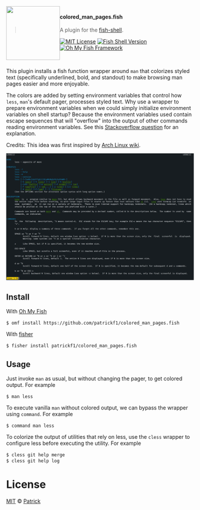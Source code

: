 <img src="https://cdn.rawgit.com/oh-my-fish/oh-my-fish/e4f1c2e0219a17e2c748b824004c8d0b38055c16/docs/logo.svg" align="left" width="144px" height="144px"/>

#### colored_man_pages.fish
> A plugin for the [fish-shell](https://fishshell.com).

[![MIT License](https://img.shields.io/badge/license-MIT-007EC7.svg?style=flat-square)](/LICENSE)
[![Fish Shell Version](https://img.shields.io/badge/fish-v3.0.2-blue.svg?style=flat-square)](https://fishshell.com)
[![Oh My Fish Framework](https://img.shields.io/badge/Oh%20My%20Fish-Framework-007EC7.svg?style=flat-square)](https://www.github.com/oh-my-fish/oh-my-fish)

<br/>

This plugin installs a fish function wrapper around `man` that colorizes styled text (specifically underlined, bold, and standout) to make browsing man pages easier and more enjoyable.

The colors are added by setting environment variables that control how `less`, `man`'s default pager, processes styled text. Why use a wrapper to prepare environment variables when we could simply initialize environment variables on shell startup? Because the environment variables used contain escape sequences that will "overflow" into the output of other commands reading environment variables. See this [Stackoverflow question](https://unix.stackexchange.com/questions/87261/getting-unexpected-colorized-output-on-several-commands) for an explanation.

Credits: This idea was first inspired by [Arch Linux wiki](https://wiki.archlinux.org/index.php/Color_output_in_console#Using_less).

<img alt="colored man page for less" src="./images/less-man-page.png">

## Install

With [Oh My Fish]
```fish
$ omf install https://github.com/patrickf1/colored_man_pages.fish
```
With [fisher]
```fish
$ fisher install patrickf1/colored_man_pages.fish
```

## Usage
Just invoke `man` as usual, but without changing the pager, to get colored output. For example
```fish
$ man less
```
To execute vanilla `man` without colored output, we can bypass the wrapper using `command`. For example
```fish
$ command man less
```

To colorize the output of utilities that rely on less, use the `cless` wrapper to configure less before executing the utility.
For example
```fish
$ cless git help merge
$ cless git help log
```

# License

[MIT][mit] © [Patrick](https://github.com/patrickf1)

[mit]: https://opensource.org/licenses/MIT
[omf-link]: https://www.github.com/oh-my-fish/oh-my-fish
[fisher]: https://github.com/jorgebucaran/fisher
[Oh My Fish]: https://github.com/oh-my-fish/oh-my-fish
[license-badge]: https://img.shields.io/badge/license-MIT-007EC7.svg?style=flat-square
